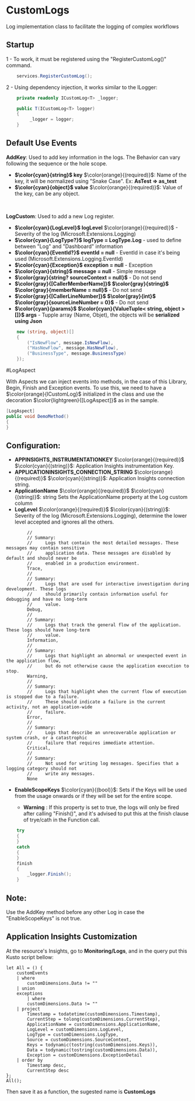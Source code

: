 # **CustomLogs**
Log implementation class to facilitate the logging of complex workflows

## **Startup**
 1 - To work, it must be registered using the "RegisterCustomLog()" command.

``` csharp
    services.RegisterCustomLog();
```

2 - Using dependency injection, it works similar to the ILogger: 
``` csharp
    private readonly ICustomLog<T> _logger;

    public T(ICustomLog<T> logger)
    {
         _logger = logger;
    }
```

## **Default Use Events**

**AddKey**: Used to add key information in the logs. The Behavior can vary following the sequence or the hole scope.
- **$\color{cyan}{string}$ key** $\color{orange}{(required)}$: Name of the key, it will be normalized using "Snake Case". Ex: **AsTest => as_test**
- **$\color{cyan}{object}$ value** $\color{orange}{(required)}$: Value of the key, can be any object.
</br>

**LogCustom**: Used to add a new Log register.

- **$\color{cyan}{LogLevel}$ logLevel** $\color{orange}{(required)}$ - Severity of the log (Microsoft.Extensions.Logging)
- **$\color{cyan}{LogType?}$ logType = LogType.Log** - used to define between "Log" and "Dashboard" information
- **$\color{cyan}{EventId?}$ eventId = null** - EventId in case it's being used (Microsoft.Extensions.Logging.EventId)
- **$\color{cyan}{Exception}$ exception = null** - Exception
- **$\color{cyan}{string}$ message = null** - Simple message
- **$\color{gray}{string? sourceContext = null}$** - Do not send
- **$\color{gray}{[CallerMemberName]}$ $\color{gray}{string}$ $\color{gray}{memberName = null}$** - Do not send
- **$\color{gray}{[CallerLineNumber]}$ $\color{gray}{int}$ $\color{gray}{sourceLineNumber = 0}$**  - Do not send
- **$\color{cyan}{params}$ $\color{cyan}{ValueTuple< string, object >[]}$ args** - Tupple array (Name, Objet), the objects will be **serialized using Json**
``` csharp
    new (string, object)[]
    {
        ("IsNewFlow", message.IsNewFlow),
        ("HasNewFlow", message.HasNewFlow),
        ("BusinessType", message.BusinessType)
    });
```

#LogAspect

With Aspects we can inject events into methods, in the case of this Library, Begin, Finish and Exception events.
To use this, we need to have a $\color{orange}{ICustomLog}$ initialized in the class and use the decoration $\color{lightgreen}{[LogAspect]}$ as in the sample.
``` csharp
[LogAspect]
public void DemoMethod()
{
}
```

## **Configuration**:

- **APPINSIGHTS_INSTRUMENTATIONKEY** $\color{orange}{(required)}$ $\color{cyan}{(string)}$: Application Insights instrumentation Key.
- **APPLICATIONINSIGHTS_CONNECTION_STRING** $\color{orange}{(required)}$ $\color{cyan}{(string)}$: Application Insights connection string.
- **ApplicationName** $\color{orange}{(required)}$ $\color{cyan}{(string)}$: string Sets the ApplicationName property at the Log custom column
- **LogLevel** $\color{orange}{(required)}$ $\color{cyan}{(string)}$: Severity of the log (Microsoft.Extensions.Logging), determine the lower level accepted and ignores all the others.
```
        //
        // Summary:
        //     Logs that contain the most detailed messages. These messages may contain sensitive
        //     application data. These messages are disabled by default and should never be
        //     enabled in a production environment.
        Trace,
        //
        // Summary:
        //     Logs that are used for interactive investigation during development. These logs
        //     should primarily contain information useful for debugging and have no long-term
        //     value.
        Debug,
        //
        // Summary:
        //     Logs that track the general flow of the application. These logs should have long-term
        //     value.
        Information,
        //
        // Summary:
        //     Logs that highlight an abnormal or unexpected event in the application flow,
        //     but do not otherwise cause the application execution to stop.
        Warning,
        //
        // Summary:
        //     Logs that highlight when the current flow of execution is stopped due to a failure.
        //     These should indicate a failure in the current activity, not an application-wide
        //     failure.
        Error,
        //
        // Summary:
        //     Logs that describe an unrecoverable application or system crash, or a catastrophic
        //     failure that requires immediate attention.
        Critical,
        //
        // Summary:
        //     Not used for writing log messages. Specifies that a logging category should not
        //     write any messages.
        None
```
- **EnableScopeKeys** $\color{cyan}{(bool)}$: Sets if the Keys will be used from the usage onwards or if they will be set for the entire scope.

    - **Warning** : If this property is set to true, the logs will only be fired after calling "Finish()", and it's advised to put this at the finish clause of trye/cath in the Function call.

``` csharp
    try
    {
    }
    catch
    {
    }
    finish
    {
        _logger.Finish();
    }
```
## **Note**:

Use the AddKey method before any other Log in case the "EnableScopeKeys" is not true.

## Application Insights Customization

At the resource's Insights, go to **Monitoring/Logs**, and in the query put this Kusto script bellow:

```
let All = () {
    customEvents
    | where 
        customDimensions.Data != ""
    | union
    exceptions
        | where 
        customDimensions.Data != ""
    | project
        Timestamp = todatetime(customDimensions.Timestamp),
        CurrentStep = tolong(customDimensions.CurrentStep),
        ApplicationName = customDimensions.ApplicationName,
        LogLevel = customDimensions.LogLevel,
        LogType = customDimensions.LogType,
        Source = customDimensions.SourceContext,
        Keys = todynamic(tostring(customDimensions.Keys)),
        Data = todynamic(tostring(customDimensions.Data)),
        Exception = customDimensions.ExceptionDetail
    | order by
        Timestamp desc,
        CurrentStep desc
};
All();
```

Then save it as a function, the sugested name is **CustomLogs**
